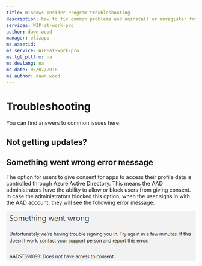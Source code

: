 ```yaml
---
title: Windows Insider Program troubleshooting
description: how to fix common problems and uninstall or unregister from the Windows Insider Program
services: WIP-at-work-pro
author: dawn.wood
manager: elizapo
ms.assetid: 
ms.service: WIP-at-work-pro
ms.tgt_pltfrm: na
ms.devlang: na
ms.date: 05/07/2018
ms.author: dawn.wood
---
```


# Troubleshooting
You can find answers to common issues here. 

## Not getting updates?

## Something went wrong error message
The option for users to give consent for apps to access their profile data is controlled through Azure Active Directory. This means the AAD administrators have the ability to allow or block users from giving consent.
In case the administrators blocked this option, when the user signs in with the AAD account, they will see the following error message:

![alt text](images/waas-wipfb-aad-error.png "something went wrong")
